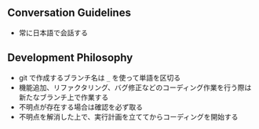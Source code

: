 ## Conversation Guidelines

- 常に日本語で会話する

## Development Philosophy
- git で作成するブランチ名は `_` を使って単語を区切る
- 機能追加、リファクタリング、バグ修正などのコーディング作業を行う際は新たなブランチ上で作業する
- 不明点が存在する場合は確認を必ず取る
- 不明点を解消した上で、実行計画を立ててからコーディングを開始する

